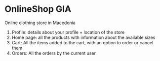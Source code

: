 # OnlineShop GIA
Online clothing store in Macedonia
1. Profile: details about your profile + location of the store
2. Home page: all the products with information about the available sizes 
3. Cart: All the items added to the cart, with an option to order or cancel them
4. Orders: All the orders by the current user
